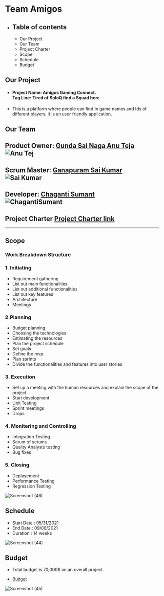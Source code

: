 
# Team Amigos
* ## Table of contents
  * Our Project
  * Our Team
  * Project Charter
  * Scope
  * Schedule
  * Budget

## Our Project
* #### Project Name: Amigos Gaming Connect. <br>  Tag Line: Tired of SoloQ find a Squad here
* This is a platform where people can find In game names and Ids of different players. It is an user friendly application.

## Our Team
Product Owner:
 [Gunda Sai Naga Anu Teja](https://github.com/GUNDAANUTEJ)
 ![Anu Tej](https://user-images.githubusercontent.com/77635770/119561184-7c07c880-bd6a-11eb-872e-35c534fe8d19.jpg)
 ---
Scrum Master:
 [Ganapuram Sai Kumar](https://github.com/SaiKumar249)
![Sai Kumar](https://user-images.githubusercontent.com/77635770/119561844-4adbc800-bd6b-11eb-96dc-68d8467c800c.png)
 ---
 Developer: 
 [Chaganti Sumant](https://github.com/sumant52)  <br>
  ![ChagantiSumant](https://user-images.githubusercontent.com/77635770/119560258-53330380-bd69-11eb-8708-3d81536a7027.jpg) 
  <br>
---
## Project Charter [Project Charter link](https://github.com/GUNDAANUTEJ/pm-s03-g05-project/blob/main/markdown/CHARTER.md) 


----

## Scope
### Work Breakdown Structure
### 1. Initiating
* Requirement gathering
*	List out main functionalities
* List out additional functionalities
*	List out key features
*	Architecture 
*	Meetings
### 2.Planning
* Budget planning
*	Choosing the technologies
*	Estimating the resources
*	Plan the project schedule
*	Set goals
*	Define the mvp
*	Plan sprints
*	Divide the functionalities and features into user stories
### 3. Execution
* Set up a meeting with the human resources and explain the scope of the project
*	Start development
*	Unit Testing
*	Sprint meetings
*	Drops
### 4. Monitering and Controlling
*	Integration Testing
*	Scrum of scrums
*	Quality Analyste testing
*	Bug fixes
### 5. Closing
* Deployement
*	Performance Testing
*	Regression Testing

![Screenshot (46)](https://user-images.githubusercontent.com/84100364/119759518-0553f380-be6e-11eb-9680-cf2b42077be8.png)


## Schedule
* Start Date : 05/31/2021
* End Date :   09/06/2021
* Duration : 14 weeks

![Screenshot (44)](https://user-images.githubusercontent.com/84100364/119759211-76df7200-be6d-11eb-9764-8e971a3cbea2.png)


## Budget
* Total budget is 70,000$ on an overall project.

* [Budget](https://github.com/GUNDAANUTEJ/pm-s03-g05-project/blob/main/budget/budget.xlsx) 

![Screenshot (45)](https://user-images.githubusercontent.com/84100364/119759350-b73ef000-be6d-11eb-9457-1e0f7044a5c5.png)







